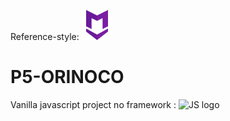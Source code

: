 Reference-style: 
![alt text][logo]

[logo]: https://github.com/adam-p/markdown-here/raw/master/src/common/images/icon48.png "Logo Title Text 2"

# P5-ORINOCO <br/>
Vanilla javascript project no framework : ![JS logo](https://cdn.worldvectorlogo.com/logos/javascript-1.svg "JS LOGO")  <br/>
